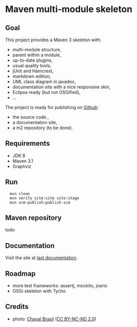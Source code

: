 Maven multi-module skeleton
=====

Goal
----

This project provides a Maven 3 skeleton with:

- multi-module structure,
- parent within a module,
- up-to-date plugins,
- usual quality tools,
- jUnit and Hamcrest,
- markdown edition, 
- UML class diagram in javadoc,
- documentation site with a nice responsive skin, 
- Eclipse ready (but not OSGified),
- ... 

The project is ready for publishing on [Github](http://github.com):

- the source code ,
- a documentation site,
- a m2 repository  (to be done).

Requirements
-----

- JDK 8
- Maven 3.1
- Graphviz

Run
----

      mvn clean
      mvn verify site:site site:stage
      mvn scm-publish:publish-scm

Maven repository
-----

todo

Documentation
----

Visit the site at [last documentation](http://atao60.github.io/maven-site-demo).

Roadmap
-----

- more test frameworks: assertj, mockito, jnario
- OSGi skeleton with Tycho

Credits
----

- photo: [Chaval Brasil](https://www.flickr.com/photos/chavals/) ([CC BY-NC-ND 2.0](https://creativecommons.org/licenses/by-nc-nd/2.0/))